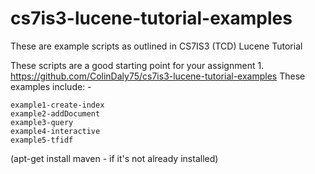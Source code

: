 # cs7is3-lucene-tutorial-examples

These are example scripts as outlined in CS7IS3 (TCD) Lucene Tutorial

These scripts are a good starting point for your assignment 1.
https://github.com/ColinDaly75/cs7is3-lucene-tutorial-examples
These examples include: -

	example1-create-index  
	example2-addDocument
	example3-query  
	example4-interactive  
	example5-tfidf

(apt-get install maven - if it's not already installed)
